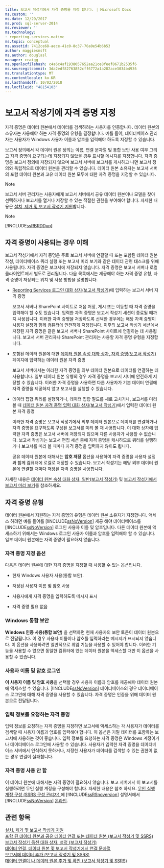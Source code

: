 ```yaml
---
title: 보고서 작성기에서 자격 증명을 지정 합니다. | Microsoft Docs
ms.custom: ''
ms.date: 12/29/2017
ms.prod: sql-server-2014
ms.reviewer: ''
ms.technology:
- reporting-services-native
ms.topic: conceptual
ms.assetid: 7412ce68-aece-41c0-8c37-76a0e54b6b53
author: maggiesmsft
ms.author: douglasl
manager: craigg
ms.openlocfilehash: c4a6c4af1938057652aa21ce8feef8671b2535f6
ms.sourcegitcommit: 3da2edf82763852cff6772a1a282ace3034b4936
ms.translationtype: MT
ms.contentlocale: ko-KR
ms.lasthandoff: 10/02/2018
ms.locfileid: "48154103"
---
```

# <a name="specify-credentials-in-report-builder"></a>보고서 작성기에 자격 증명 지정
  자격 증명은 데이터 원본에서 데이터를 검색하려는 사용자를 인증합니다. 데이터 원본의 소유자는 사용해야 하는 자격 증명의 유형을 결정합니다. 예를 들어, 데이터베이스 관리자는 사용자가 Windows 사용자 이름과 암호를 입력해야 하도록 지정할 수 있습니다.  
  
 보고서 정의에서 각 데이터 원본 정의는 이름, 연결 문자열 및 통합 보안 사용 여부 그리고 자격 증명이 요구되는데 지정되지 않았을 경우 표시할 메시지를 지정합니다. 자격 증명은 보고서 정의에 저장되지 않으며 보고서 서버에 보고서를 게시하고 나면 보고서 정의와 독립적으로 데이터 원본을 관리할 수 있습니다. 데이터 원본 소유자는 보고서 서버의 포함 데이터 원본과 고유 데이터 원본 모두에 대한 자격 증명을 지정할 수 있습니다.  
  
> [!NOTE]  
>  보고서 서버 관리자는 사용자에게 보고서 서버에서 공유 데이터 원본이나 모델을 찾아 선택하거나 보고서를 열거나 저장할 수 있는 적절한 권한을 부여해야 합니다. 자세한 내용은 [설치, 제거 및 보고서 작성기 지원](../../2014/reporting-services/install-uninstall-and-report-builder-support.md)합니다.  
  
> [!NOTE]  
>  [!INCLUDE[ssRBRDDup](../includes/ssrbrddup-md.md)]  
  
## <a name="understanding-when-credentials-are-used"></a>자격 증명이 사용되는 경우 이해  
 보고서 작성기에서 자격 증명은 주로 보고서 서버에 연결할 때 또는 포함된 데이터 원본 작성, 데이터베이스 쿼리 실행 또는 보고서 미리 보기와 같은 데이터 관련 태스크를 위해 사용됩니다. 자격 증명은 보고서에 저장되지 않습니다. 자격 증명은 보고서 서버나 로컬 클라이언트에서 별도로 관리됩니다. 다음 목록에서는 제공해야 하는 자격 증명 유형, 자격 증명이 저장되는 위치 및 사용 방법을 설명합니다.  
  
-   [Reporting Services 로그인 대화 상자&#40;보고서 작성기&#41;](report-builder/reporting-services-login-dialog-box-report-builder.md)에 입력하는 보고서 서버 자격 증명  
  
     보고서 서버나 SharePoint 사이트로 처음 저장, 게시 또는 이동할 때 자격 증명을 입력해야 할 수도 있습니다. 입력한 자격 증명은 보고서 작성기 세션이 종료될 때까지 사용됩니다. 이러한 자격 증명을 저장하도록 선택한 경우에는 해당 자격 증명이 사용자 설정과 함께 컴퓨터에 안전하게 저장됩니다. 이후의 보고서 작성기 세션에서 저장된 자격 증명은 같은 보고서 서버나 SharePoint 사이트에 연결하는 데 사용됩니다. 보고서 서버 관리자나 SharePoint 관리자는 사용할 자격 증명 유형을 지정합니다.  
  
-   포함된 데이터 원본에 대한 [데이터 원본 속성 대화 상자, 자격 증명&#40;보고서 작성기&#41;](../../2014/reporting-services/data-source-properties-dialog-box-credentials-report-builder.md) 페이지에 입력하는 데이터 원본 자격 증명  
  
     보고서 서버에서는 이러한 자격 증명을 외부 데이터 원본으로 데이터를 연결하는 데 사용합니다. 일부 데이터 원본 유형의 경우 자격 증명을 보고서 서버에 안전하게 저장할 수 있습니다. 이러한 자격 증명을 사용하면 다른 사용자가 기본 데이터 연결에 자격 증명을 제공하지 않고 보고서를 실행할 수 있습니다.  
  
-   데이터 집합 쿼리를 실행하거나, 데이터 집합 필드를 새로 고치거나, 보고서를 미리 볼 때 [데이터 원본 자격 증명 입력 대화 상자&#40;보고서 작성기&#41;](report-data/enter-data-source-credentials-dialog-box-report-builder.md)에서 입력한 데이터 원본 자격 증명  
  
     이러한 자격 증명은 보고서 작성기에서 외부 데이터 원본으로 데이터를 연결하거나 자격 증명을 요구하도록 구성된 보고서를 미리 볼 때 사용합니다. 이 대화 상자에 입력한 자격 증명은 보고서 서버에 저장되지 않으며 다른 사용자가 사용할 수 없습니다. 보고서 작성기는 보고서 편집 세션 중에 자격 증명을 캐시하므로 쿼리를 실행하거나 보고서를 미리 볼 때마다 자격 증명을 입력하지 않아도 됩니다.  
  
     공유 데이터 원본에 대해서는 **암호 저장** 옵션을 사용하여 자격 증명을 사용자 설정과 함께 컴퓨터에 로컬로 저장할 수 있습니다. 보고서 작성기는 해당 외부 데이터 원본에 연결할 때마다 저장된 자격 증명을 사용합니다.  
  
 자세한 내용은 [데이터 원본 속성 대화 상자, 일반&#40;보고서 작성기&#41;](../../2014/reporting-services/data-source-properties-dialog-box-general-report-builder.md) 및 [보고서 작성기에서 보고서 미리 보기](report-builder/previewing-reports-in-report-builder.md)를 참조하세요.  
  
## <a name="types-of-credentials"></a>자격 증명 유형  
 데이터 원본에서 지원하는 자격 증명의 유형은 데이터 원본 소유자가 지정합니다. 액세스 하려면 예를 들어를 [!INCLUDE[ssNoVersion](../includes/ssnoversion-md.md)] 제공 해야 데이터베이스를 [!INCLUDE[ssNoVersion](../includes/ssnoversion-md.md)] 로그인 사용자 이름 및 암호입니다. 다른 데이터 원본에 액세스하기 위해서는 Windows 로그인 사용자 이름과 암호를 입력해야 할 수 있습니다. 일부 데이터 원본에는 자격 증명이 필요하지 않습니다.  
  
### <a name="options-for-specifying-credentials"></a>자격 증명 지정 옵션  
 다음은 데이터 원본에 대한 자격 증명을 지정할 때 사용할 수 있는 옵션입니다.  
  
-   현재 Windows 사용자 사용(통합 보안).  
  
-   저장된 사용자 이름 및 암호 사용  
  
-   사용자에게 자격 증명을 입력하도록 메시지 표시  
  
-   자격 증명 필요 없음  
  
### <a name="windows-integrated-security"></a>Windows 통합 보안  
 **Windows 인증 사용(통합 보안)** 을 선택하면 현재 사용자의 보안 토큰이 데이터 원본으로 전달됩니다. 이 경우 사용자 이름이나 암호를 입력하라는 메시지가 표시되지 않습니다. 이 옵션을 사용하려면 일반적으로 위임 기능을 사용할 수 있어야 합니다. 이러한 기능을 사용할 수 없으면 동일한 컴퓨터에 있는 데이터 원본을 액세스할 때만 이 옵션을 사용할 수 있습니다.  
  
### <a name="user-name-and-password-login"></a>사용자 이름 및 암호 로그인  
 **이 사용자 이름 및 암호 사용**을 선택할 경우 사용자 이름과 암호를 제공해야 데이터 원본에 액세스할 수 있습니다. [!INCLUDE[ssNoVersion](../includes/ssnoversion-md.md)] 데이터베이스의 경우 데이터베이스 로그인에 대해 자격 증명을 사용할 수 있습니다. 자격 증명은 인증을 위해 데이터 원본으로 전달됩니다.  
  
### <a name="prompted-credentials"></a>입력 정보를 요청하는 자격 증명  
 입력 정보를 요청하는 자격 증명을 지정하면 보고서에 액세스하는 각 사용자가 데이터를 검색할 때 사용자 이름과 암호를 입력해야 합니다. 이 옵션은 기밀 데이터를 포함하는 보고서에 사용하는 것이 좋습니다. 입력 정보를 요청하는 자격 증명은 Windows 계정이거나 데이터베이스 로그인에 사용할 수 있습니다. 사용자가 입력한 자격 증명을 데이터베이스 서버에서 인식하지 못하거나, 지정한 사용자가 데이터를 검색할 수 있는 권한이 없는 경우 연결이 실패합니다.  
  
### <a name="no-credentials"></a>자격 증명 사용 안 함  
 이 데이터 원본에 대해서는 자격 증명이 필요하지 않습니다. 보고 서버에서 이 보고서를 실행하려면 무인 실행 계정을 구성해야 합니다. 자세한 내용은 참조 하세요. [무인 실행 계정 구성 &#40;SSRS 구성 관리자&#41; ](install-windows/configure-the-unattended-execution-account-ssrs-configuration-manager.md) 에 [!INCLUDE[ssRSnoversion](../includes/ssrsnoversion-md.md)] 설명서에서 [!INCLUDE[ssNoVersion](../includes/ssnoversion-md.md)] [온라인](http://go.microsoft.com/fwlink/?linkid=121312).  
  
## <a name="see-also"></a>관련 항목  
 [설치, 제거 및 보고서 작성기 지원](../../2014/reporting-services/install-uninstall-and-report-builder-support.md)   
 [포함 된 데이터 원본과 공유 데이터 연결 또는 데이터 원본 &#40;보고서 작성기 및 SSRS&#41;](../../2014/reporting-services/embedded-and-shared-data-connections-or-data-sources-report-builder-and-ssrs.md)   
 [보고서 작성기 옵션 대화 상자, 설정 &#40;보고서 작성기&#41;](report-builder/set-default-options-for-report-builder.md)   
 [데이터 연결, 데이터 원본 및 보고서 작성기에서 연결 문자열](../../2014/reporting-services/data-connections-data-sources-and-connection-strings-in-report-builder.md)   
 [보고서에 데이터 추가 &#40;보고서 작성기 및 SSRS&#41;](report-data/report-datasets-ssrs.md)   
 [데이터 연결이 나 데이터 원본 추가 및 확인 &#40;보고서 작성기 및 SSRS&#41;](report-data/add-and-verify-a-data-connection-report-builder-and-ssrs.md)  
  
  
